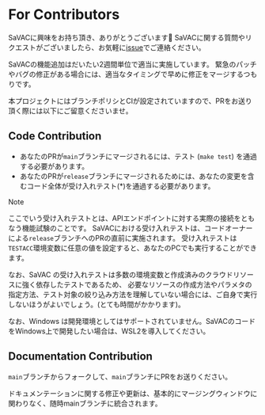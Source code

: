 # For Contributors

SaVACに興味をお持ち頂き、ありがとうございます🙇
SaVACに関する質問やリクエストがございましたら、お気軽に[issue](https://github.com/g1eng/savac/issues)でご連絡ください。

SaVACの機能追加はだいたい2週間単位で適当に実施しています。
緊急のパッチやバグの修正がある場合には、適当なタイミングで早めに修正をマージするつもりです。

本プロジェクトにはブランチポリシとCIが設定されていますので、PRをお送り頂く際には以下にご留意くださいませ。

## Code Contribution

* あなたのPRが`main`ブランチにマージされるには、テスト (`make test`) を通過する必要があります。
* あなたのPRが`release`ブランチにマージされるためには、あなたの変更を含むコード全体が受け入れテスト(*)を通過する必要があります。

> [!NOTE]
> ここでいう受け入れテストとは、APIエンドポイントに対する実際の接続をともなう機能試験のことです。
> SaVACにおける受け入れテストは、コードオーナーによる`release`ブランチへのPRの直前に実施されます。
> 受け入れテストは`TESTACC`環境変数に任意の値を設定すると、あなたのPCでも実行することができます。
> 
> なお、SaVAC の受け入れテストは多数の環境変数と作成済みのクラウドリソースに強く依存したテストであるため、
> 必要なリソースの作成方法やパラメタの指定方法、テスト対象の絞り込み方法を理解していない場合には、ご自身で実行しないほうがよいでしょう。(とても時間がかかります)。

なお、Windows は開発環境としてはサポートされていません。SaVACのコードをWindows上で開発したい場合は、WSL2を導入してください。


## Documentation Contribution

`main`ブランチからフォークして、`main`ブランチにPRをお送りください。

ドキュメンテーションに関する修正や更新は、基本的にマージングウィンドウに関わりなく、随時mainブランチに統合されます。

